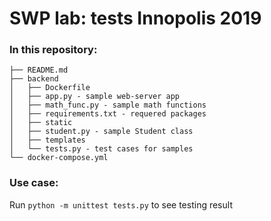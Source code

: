 # SWP lab: tests  Innopolis 2019
### In this repository:
```
├── README.md
├── backend
│   ├── Dockerfile
│   ├── app.py - sample web-server app
│   ├── math_func.py - sample math functions
│   ├── requirements.txt - requered packages
│   ├── static
│   ├── student.py - sample Student class
│   ├── templates
│   └── tests.py - test cases for samples
└── docker-compose.yml
```

### Use case:
Run ```python -m unittest tests.py``` to see testing result